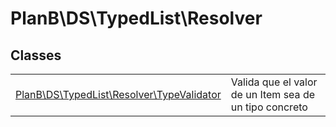 
                                                                                                                                            
    
# PlanB\DS\TypedList\Resolver



## Classes
| | |
| --- | --- |
| [PlanB\DS\TypedList\Resolver\TypeValidator](../../../PlanB/DS/TypedList/Resolver/TypeValidator.md) | Valida que el valor de un Item sea de un tipo concreto |






                                                                                                                                                                                                                                                                                                                                                                                                            
    
                                                                                                                                                                                                                                                                             
                